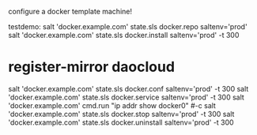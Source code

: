 configure a docker template machine!

testdemo:
salt 'docker.example.com' state.sls docker.repo saltenv='prod'
salt 'docker.example.com' state.sls docker.install saltenv='prod' -t 300
# register-mirror daocloud
salt 'docker.example.com' state.sls docker.conf saltenv='prod' -t 300
salt 'docker.example.com' state.sls docker.service saltenv='prod' -t 300
salt 'docker.example.com' cmd.run "ip addr show docker0" #-c
salt 'docker.example.com' state.sls docker.stop saltenv='prod' -t 300
salt 'docker.example.com' state.sls docker.uninstall saltenv='prod' -t 300




